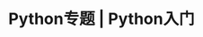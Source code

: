 ---
title: "Python专题 | Python入门"
description: ""
pubDatetime: 2023-04-14T18:00:00+08
postSlug: python-async
featured: false
draft: false
tags:
  - python
  - python专题
---